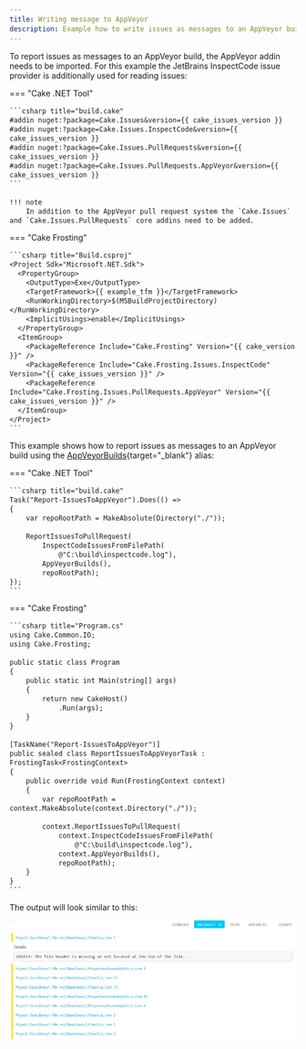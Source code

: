 ```yaml
---
title: Writing message to AppVeyor
description: Example how to write issues as messages to an AppVeyor build.
---
```


To report issues as messages to an AppVeyor build, the AppVeyor addin needs to be imported.
For this example the JetBrains InspectCode issue provider is additionally used for reading issues:

=== "Cake .NET Tool"

    ```csharp title="build.cake"
    #addin nuget:?package=Cake.Issues&version={{ cake_issues_version }}
    #addin nuget:?package=Cake.Issues.InspectCode&version={{ cake_issues_version }}
    #addin nuget:?package=Cake.Issues.PullRequests&version={{ cake_issues_version }}
    #addin nuget:?package=Cake.Issues.PullRequests.AppVeyor&version={{ cake_issues_version }}
    ```

    !!! note
        In addition to the AppVeyor pull request system the `Cake.Issues` and `Cake.Issues.PullRequests` core addins need to be added.

=== "Cake Frosting"

    ```csharp title="Build.csproj"
    <Project Sdk="Microsoft.NET.Sdk">
      <PropertyGroup>
        <OutputType>Exe</OutputType>
        <TargetFramework>{{ example_tfm }}</TargetFramework>
        <RunWorkingDirectory>$(MSBuildProjectDirectory)</RunWorkingDirectory>
        <ImplicitUsings>enable</ImplicitUsings>
      </PropertyGroup>
      <ItemGroup>
        <PackageReference Include="Cake.Frosting" Version="{{ cake_version }}" />
        <PackageReference Include="Cake.Frosting.Issues.InspectCode" Version="{{ cake_issues_version }}" />
        <PackageReference Include="Cake.Frosting.Issues.PullRequests.AppVeyor" Version="{{ cake_issues_version }}" />
      </ItemGroup>
    </Project>
    ```

This example shows how to report issues as messages to an AppVeyor build using the
[AppVeyorBuilds](https://cakebuild.net/api/Cake.Issues.PullRequests.AppVeyor/AppVeyorBuildsAliases/){target="_blank"} alias:

=== "Cake .NET Tool"

    ```csharp title="build.cake"
    Task("Report-IssuesToAppVeyor").Does(() =>
    {
        var repoRootPath = MakeAbsolute(Directory("./"));
    
        ReportIssuesToPullRequest(
            InspectCodeIssuesFromFilePath(
                @"C:\build\inspectcode.log"),
            AppVeyorBuilds(),
            repoRootPath);
    });
    ```

=== "Cake Frosting"

    ```csharp title="Program.cs"
    using Cake.Common.IO;
    using Cake.Frosting;

    public static class Program
    {
        public static int Main(string[] args)
        {
            return new CakeHost()
                .Run(args);
        }
    }

    [TaskName("Report-IssuesToAppVeyor")]
    public sealed class ReportIssuesToAppVeyorTask : FrostingTask<FrostingContext>
    {
        public override void Run(FrostingContext context)
        {
            var repoRootPath = context.MakeAbsolute(context.Directory("./"));

            context.ReportIssuesToPullRequest(
                context.InspectCodeIssuesFromFilePath(
                    @"C:\build\inspectcode.log"),
                context.AppVeyorBuilds(),
                repoRootPath);
        }
    }
    ```

The output will look similar to this:

![AppVeyor messages](../appveyor-messages.png "AppVeyor messages")
